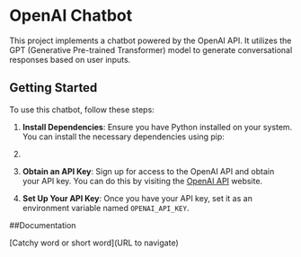 # OpenAI Chatbot

This project implements a chatbot powered by the OpenAI API. It utilizes the GPT (Generative Pre-trained Transformer) model to generate conversational responses based on user inputs.

## Getting Started

To use this chatbot, follow these steps:

1. **Install Dependencies**: Ensure you have Python installed on your system. You can install the necessary dependencies using pip:
2. 
2. **Obtain an API Key**: Sign up for access to the OpenAI API and obtain your API key. You can do this by visiting the [OpenAI API](https://openai.com/api/) website.

3. **Set Up Your API Key**: Once you have your API key, set it as an environment variable named `OPENAI_API_KEY`.

##Documentation

[Catchy word or short word](URL to navigate)
